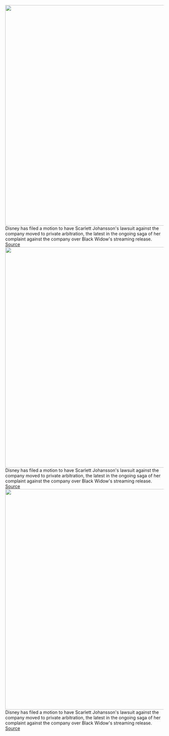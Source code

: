 <img src='https://cdn.vox-cdn.com/thumbor/9BYGXGPkuWMWCs1Iou3Ohbg7UXE=/0x0:4096x2726/1200x800/filters:focal(1774x588:2428x1242)/cdn.vox-cdn.com/uploads/chorus_image/image/69766065/7845a8b610b38e85a4395b809d7764c6_4096x2726_322c95ed.0.jpeg' width='700px' /><br/>
Disney has filed a motion to have Scarlett Johansson's lawsuit against the company moved to private arbitration, the latest in the ongoing saga of her complaint against the company over Black Widow's streaming release.
<a href='https://www.theverge.com/2021/8/23/22638553/disney-black-widow-lawsuit-arbitration-motion-scarlett-johansson'> Source <a/><img src='https://cdn.vox-cdn.com/thumbor/9BYGXGPkuWMWCs1Iou3Ohbg7UXE=/0x0:4096x2726/1200x800/filters:focal(1774x588:2428x1242)/cdn.vox-cdn.com/uploads/chorus_image/image/69766065/7845a8b610b38e85a4395b809d7764c6_4096x2726_322c95ed.0.jpeg' width='700px' /><br/>
Disney has filed a motion to have Scarlett Johansson's lawsuit against the company moved to private arbitration, the latest in the ongoing saga of her complaint against the company over Black Widow's streaming release.
<a href='https://www.theverge.com/2021/8/23/22638553/disney-black-widow-lawsuit-arbitration-motion-scarlett-johansson'> Source <a/><img src='https://cdn.vox-cdn.com/thumbor/9BYGXGPkuWMWCs1Iou3Ohbg7UXE=/0x0:4096x2726/1200x800/filters:focal(1774x588:2428x1242)/cdn.vox-cdn.com/uploads/chorus_image/image/69766065/7845a8b610b38e85a4395b809d7764c6_4096x2726_322c95ed.0.jpeg' width='700px' /><br/>
Disney has filed a motion to have Scarlett Johansson's lawsuit against the company moved to private arbitration, the latest in the ongoing saga of her complaint against the company over Black Widow's streaming release.
<a href='https://www.theverge.com/2021/8/23/22638553/disney-black-widow-lawsuit-arbitration-motion-scarlett-johansson'> Source <a/>
